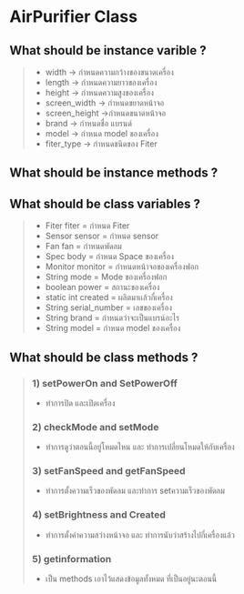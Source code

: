 # AirPurifier Class

## What should be instance varible ?

> * width -> กำหนดความกว้างของขนาดเครื่อง
> * length -> กำหนดความยาวของเครื่อง
> * height -> กำหนดความสูงของเครื่อง
> * screen_width -> กำหนดขยาดหน้าจอ
> * screen_height ->กำหนดขนาดหน้าจอ
> * brand -> กำหนดชื่อ แบรนด์
> * model -> กำหนด model ของเครื่อง
> * fiter_type -> กำหนดชนิดของ Fiter

## What should be instance methods ?

> ###  

## What should be class variables ?

> * Fiter fiter = กำหนด Fiter
> * Sensor sensor = กำหนด sensor
> * Fan fan = กำหนดพัดลม
> * Spec body = กำหนด Space ของเครื่อง
> * Monitor monitor = กำหนดหน้าจอของเครื่องฟอก
> * String mode = Mode ของเครื่องฟอก
> * boolean power = สถานะของเครื่อง
> * static int created = ผลิตมาเเล้วกี่เครื่อง
> * String serial_number = เลขของเครื่อง
> * String brand = กำหนดว่าจะเป็นแบรน์อะไร
> * String model = กำหนด model ของเครื่อง

## What should be class methods ?

> ### 1) setPowerOn and SetPowerOff
> - ทำการปิด และเปิดเครื่อง
> ### 2) checkMode and setMode
> - ทำการดูว่าตอนนี้อยู่โหมดไหน และ ทำการเปลี่ยนโหมดให้กับเครื่อง
> ### 3) setFanSpeed and getFanSpeed
> - ทำการตั้งความเร็วของพัดลม และทำการ setความเร็วของพัดลม
> ### 4) setBrightness and Created
> - ทำการตั้งค่าความสว่างหน้าจอ และ ทำการนับว่าสร้างไปกี่เครื่องแล้ว
> ### 5) getinformation
> - เป็น methods เอาไว้แสดงข้อมูลทั้งหมด ที่เป็นอยู่นะตอนนี้